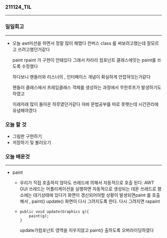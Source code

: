 ### 211124_TIL

------

### 일일회고

------

- 오늘 awt미션을 하면서 정말 많이 해맸다 컨버스 class 를 써보려고했는데 잘모르고 쓰려고했던거같다 

  paint rpaint 가 구현이 안돼있다 그래서 차라리 컴포넌트 클래스에잇는 paint를 쓰도록 수정했다

  하다보니 핸들러와 리스너의 , 인터페이스 개념이 확실하게 안잡혀잇는거같다 

  핸들러 클래스에서 프레임클래스 객체를 생성하는 과정에서 무한루프가 발생하기도하였고

  이래저래 많이 돌아온 하루였던거같다 자바 문법공부를 따로 못햇는데 시간관리에 유념해야겠다

### 오늘 할 것

-  그림판 구현하기
- 저장하기 및 불러오기

### 오늘 배운것

------

- paint

  -  우리가 직접 호출하지 않아도 쓰레드에 의해서 자동적으로 호출  된다. AWT GUI 쓰레드는 어플리케이션을 실행하면 자동적으로 생성되는 데몬 쓰레드로 평소에는 대기상태에 있다가 화면이 갱신되어야할 상황이 발생되면paint 를 호출해서 , paint() update() 화면이 다시 그려지도록 한다.
     다시 그려지면 rapaint

  - ```
    public void update(Graphics g){
        paint(g);
    }
    ```

    update가컴포넌트 영역을 지우지않고  paint() 출하도록 오버라이딩하였다

